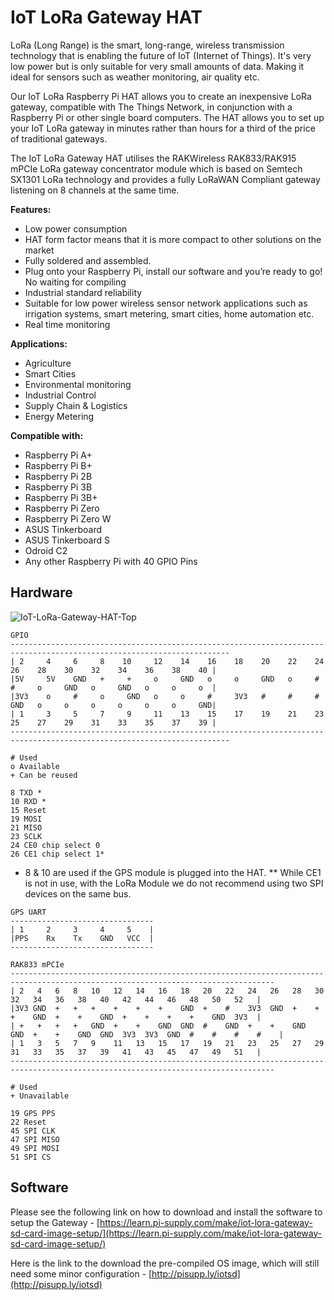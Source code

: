 # IoT LoRa Gateway HAT
LoRa (Long Range) is the smart, long-range, wireless transmission technology that is enabling the future of
IoT (Internet of Things). It's very low power but is only suitable for very small amounts of data. Making it
ideal for sensors such as weather monitoring, air quality etc.

Our IoT LoRa Raspberry Pi HAT allows you to create an inexpensive LoRa gateway, compatible with The
Things Network, in conjunction with a Raspberry Pi or other single board computers. The HAT allows you to
set up your IoT LoRa gateway in minutes rather than hours for a third of the price of traditional gateways.

The IoT LoRa Gateway HAT utilises the RAKWireless RAK833/RAK915 mPCIe LoRa gateway concentrator
module which is based on Semtech SX1301 LoRa technology and provides a fully LoRaWAN Compliant
gateway listening on 8 channels at the same time.

**Features:**
* Low power consumption
* HAT form factor means that it is more
compact to other solutions on the market
* Fully soldered and assembled.
* Plug onto your Raspberry Pi, install
our software and you’re ready to
go! No waiting for compiling
* Industrial standard reliability
* Suitable for low power wireless sensor
network applications such as irrigation
systems, smart metering, smart cities,
home automation etc.
* Real time monitoring

**Applications:**
* Agriculture
* Smart Cities
* Environmental monitoring
* Industrial Control
* Supply Chain & Logistics
* Energy Metering

**Compatible with:**
* Raspberry Pi A+
* Raspberry Pi B+
* Raspberry Pi 2B
* Raspberry Pi 3B
* Raspberry Pi 3B+
* Raspberry Pi Zero
* Raspberry Pi Zero W
* ASUS Tinkerboard
* ASUS Tinkerboard S
* Odroid C2
* Any other Raspberry Pi with 40 GPIO Pins

## Hardware
![IoT-LoRa-Gateway-HAT-Top](https://user-images.githubusercontent.com/1878314/57860384-b7bb3f80-77ec-11e9-8ae0-2a91bca9f24a.png)

```text
GPIO
-----------------------------------------------------------------------------------------------------------------------
| 2     4     6     8    10     12    14    16    18    20    22    24    26    28    30    32    34    36    38    40 |
|5V     5V    GND   +     +     o     GND   o     o     GND   o     #     #     o     GND   o     GND   o     o     o  |
|3V3    o     #     o     GND   o     o     #     3V3   #     #     #     GND   o     o     o     o     o     o     GND|
| 1     3     5     7     9     11    13    15    17    19    21    23    25    27    29    31    33    35    37    39 |
-----------------------------------------------------------------------------------------------------------------------

# Used
o Available
+ Can be reused

8 TXD *
10 RXD *
15 Reset
19 MOSI
21 MISO
23 SCLK
24 CE0 chip select 0
26 CE1 chip select 1*

```
* 8 & 10 are used if the GPS module is plugged into the HAT.
** While CE1 is not in use, with the LoRa Module we do not recommend using two SPI devices on the same bus.

```text
GPS UART
--------------------------------
| 1     2     3     4     5    |
|PPS    Rx    Tx    GND   VCC  |
--------------------------------
```

```text
RAK833 mPCIe
---------------------------------------------------------------------------------------------------------------------------------
| 2   4   6   8   10   12   14   16   18   20   22   24   26   28   30   32   34   36   38   40   42   44   46   48   50   52   |
|3V3 GND  +   +   +    +    +    +    GND  +    #    3V3  GND  +    +    +    GND  +    +    GND  +    +    +    +    GND  3V3  |
| +   +   +   +   GND  +    +    GND  GND  #    GND  +    +    GND  GND  +    +    GND  GND  3V3  3V3  GND  #    #    #    #    |
| 1   3   5   7   9    11   13   15   17   19   21   23   25   27   29   31   33   35   37   39   41   43   45   47   49   51   |
---------------------------------------------------------------------------------------------------------------------------------

# Used
+ Unavailable

19 GPS PPS
22 Reset
45 SPI CLK
47 SPI MISO
49 SPI MOSI
51 SPI CS

```

## Software
Please see the following link on how to download and install the software to setup the Gateway - [https://learn.pi-supply.com/make/iot-lora-gateway-sd-card-image-setup/](https://learn.pi-supply.com/make/iot-lora-gateway-sd-card-image-setup/)

Here is the link to the download the pre-compiled OS image, which will still need some minor configuration - [http://pisupp.ly/iotsd](http://pisupp.ly/iotsd)
